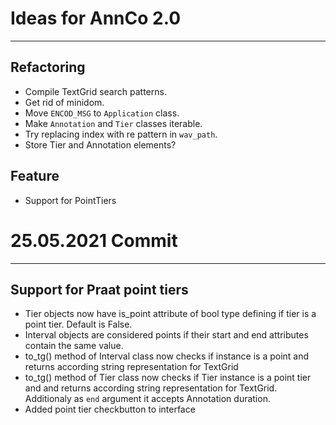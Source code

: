 # Ideas for AnnCo 2.0

***

## Refactoring
- Compile TextGrid search patterns.
- Get rid of minidom.
- Move `ENCOD_MSG` to `Application` class.
- Make `Annotation` and `Tier` classes iterable.
- Try replacing index with re pattern in `wav_path`.
- Store Tier and Annotation elements?

## Feature
- Support for PointTiers

# 25.05.2021 Commit

***

## Support for Praat point tiers
- Tier objects now have is_point attribute of bool type defining if tier is a point tier. Default is False.
- Interval objects are considered points if their start and end attributes contain the same value.
- to_tg() method of Interval class now checks if instance is a point and returns according string representation for TextGrid
- to_tg() method of Tier class now checks if Tier instance is a point tier and and returns according string representation for TextGrid. Additionaly as `end` argument it accepts Annotation duration.
- Added point tier checkbutton to interface